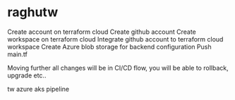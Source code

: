 # raghutw

Create account on terraform cloud
Create github account
Create workspace on terraform cloud
Integrate github account to terraform cloud workspace
Create Azure blob storage for backend configuration
Push main.tf

Moving further all changes will be in CI/CD flow, you will be able to rollback, upgrade etc..





tw azure aks pipeline
